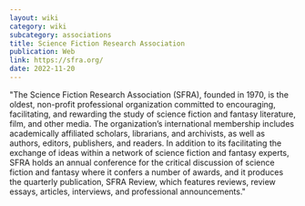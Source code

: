 ```yaml
---
layout: wiki
category: wiki
subcategory: associations
title: Science Fiction Research Association
publication: Web
link: https://sfra.org/
date: 2022-11-20
---
```


"The Science Fiction Research Association (SFRA), founded in 1970, is the oldest, non-profit professional organization committed to encouraging, facilitating, and rewarding the study of science fiction and fantasy literature, film, and other media. The organization’s international membership includes academically affiliated scholars, librarians, and archivists, as well as authors, editors, publishers, and readers. In addition to its facilitating the exchange of ideas within a network of science fiction and fantasy experts, SFRA holds an annual conference for the critical discussion of science fiction and fantasy where it confers a number of awards, and it produces the quarterly publication, SFRA Review, which features reviews, review essays, articles, interviews, and professional announcements."
